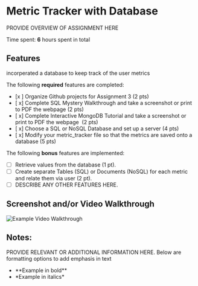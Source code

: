 # Metric Tracker with Database

PROVIDE OVERVIEW OF ASSIGNMENT HERE

Time spent: **6** hours spent in total

## Features
incorperated a database to keep track of the user metrics

The following **required** features are completed:

- [x ] Organize Github projects for Assignment 3 (2 pts)
- [ x] Complete SQL Mystery Walkthrough and take a screenshot or print to PDF the webpage (2 pts)
- [ x] Complete Interactive MongoDB Tutorial and take a screenshot or print to PDF the webpage  (2 pts)
- [ x] Choose a SQL or NoSQL Database and set up a server (4 pts)
- [ x] Modify your metric_tracker file so that the metrics are saved onto a database (5 pts)

The following **bonus** features are implemented:

- [ ] Retrieve values from the database (1 pt).
- [ ] Create separate Tables (SQL) or Documents (NoSQL) for each metric and relate them via user (2 pt).
- [ ] DESCRIBE ANY OTHER FEATURES HERE.

## Screenshot and/or Video Walkthrough

<img src="https://imgur.com/gallery/4rAXx5x" title='Example Video Walkthrough' width='' alt='Example Video Walkthrough' />


## Notes:
PROVIDE RELEVANT OR ADDITIONAL INFORMATION HERE. Below are formatting options to add emphasis in text
<ul>
  <li>**Example in bold**</li>
  <li>*Example in italics*</li>
</ul>
